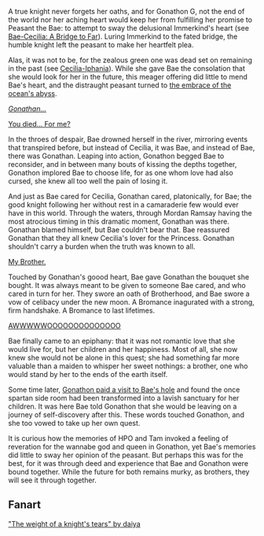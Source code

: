 <!-- title: A Bromance of Eternity Borne Under the Light of the New Moon -->

A true knight never forgets her oaths, and for Gonathon G, not the end of the world nor her aching heart would keep her from fulfilling her promise to Peasant the Bae: to attempt to sway the delusional Immerkind's heart (see [Bae-Cecilia: A Bridge to Far](#edge:cecilia-bae)). Luring Immerkind to the fated bridge, the humble knight left the peasant to make her heartfelt plea.

Alas, it was not to be, for the zealous green one was dead set on remaining in the past (see [Cecilia-Iphania](#edge:cecilia-iphania)). While she gave Bae the consolation that she would look for her in the future, this meager offering did little to mend Bae's heart, and the distraught peasant turned to [the embrace of the ocean's abyss](https://youtu.be/Br6dvhVJ_IE?t=4887).

[_Gonathan..._](https://youtu.be/Br6dvhVJ_IE?t=4887)

[You died... For me?](https://youtu.be/Br6dvhVJ_IE?t=4911)

In the throes of despair, Bae drowned herself in the river, mirroring events that transpired before, but instead of Cecilia, it was Bae, and instead of Bae, there was Gonathan. Leaping into action, Gonathon begged Bae to reconsider, and in between many bouts of kissing the depths together, Gonathon implored Bae to choose life, for as one whom love had also cursed, she knew all too well the pain of losing it.

And just as Bae cared for Cecilia, Gonathan cared, platonically, for Bae; the good knight following her without rest in a camaraderie few would ever have in this world. Through the waters, through Mordan Ramsay having the most atrocious timing in this dramatic moment, Gonathan was there. Gonathan blamed himself, but Bae couldn't bear that. Bae reassured Gonathan that they all knew Cecilia's lover for the Princess. Gonathan shouldn't carry a burden when the truth was known to all.

[My Brother.](https://youtu.be/Br6dvhVJ_IE?t=5214)

Touched by Gonathan's goood heart, Bae gave Gonathan the bouquet she bought. It was always meant to be given to someone Bae cared, and who cared in turn for her. They swore an oath of Brotherhood, and Bae swore a vow of celibacy under the new moon. A Bromance inagurated with a strong, firm handshake. A Bromance to last lifetimes.

[AWWWWWOOOOOOOOOOOOOO](https://youtu.be/Br6dvhVJ_IE?t=5329)

Bae finally came to an epiphany: that it was not romantic love that she would live for, but her children and her happiness. Most of all, she now knew she would not be alone in this quest; she had something far more valuable than a maiden to whisper her sweet nothings: a brother, one who would stand by her to the ends of the earth itself.

Some time later, [Gonathon paid a visit to Bae's hole](https://youtu.be/Br6dvhVJ_IE?t=10130) and found the once spartan side room had been transformed into a lavish sanctuary for her children. It was here Bae told Gonathon that she would be leaving on a journey of self-discovery after this. These words touched Gonathon, and she too vowed to take up her own quest.

It is curious how the memories of HPO and Tam invoked a feeling of reveration for the wannabe god and queen in Gonathon, yet Bae's memories did little to sway her opinion of the peasant. But perhaps this was for the best, for it was through deed and experience that Bae and Gonathon were bound together. While the future for both remains murky, as brothers, they will see it through together.

## Fanart

["The weight of a knight's tears" by daiya](https://x.com/daiyaekaku/status/1923920501631578438)
